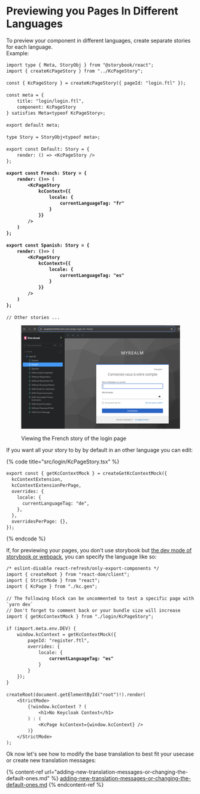 # Previewing you Pages In Different Languages

To preview your component in different languages, create separate stories for each language.\
Example:

<pre class="language-tsx" data-title="src/login/pages/Login.stories.tsx"><code class="lang-tsx">import type { Meta, StoryObj } from "@storybook/react";
import { createKcPageStory } from "../KcPageStory";

const { KcPageStory } = createKcPageStory({ pageId: "login.ftl" });

const meta = {
    title: "login/login.ftl",
    component: KcPageStory
} satisfies Meta&#x3C;typeof KcPageStory>;

export default meta;

type Story = StoryObj&#x3C;typeof meta>;

export const Default: Story = {
    render: () => &#x3C;KcPageStory />
};

<strong>export const French: Story = {
</strong><strong>    render: ()=> (
</strong><strong>        &#x3C;KcPageStory
</strong><strong>            kcContext={{
</strong><strong>                locale: {
</strong><strong>                    currentLanguageTag: "fr"
</strong><strong>                }
</strong><strong>            }}
</strong><strong>        />
</strong><strong>    )
</strong><strong>};
</strong>
<strong>export const Spanish: Story = {
</strong><strong>    render: ()=> (
</strong><strong>        &#x3C;KcPageStory
</strong><strong>            kcContext={{
</strong><strong>                locale: {
</strong><strong>                    currentLanguageTag: "es"
</strong><strong>                }
</strong><strong>            }}
</strong><strong>        />
</strong><strong>    )
</strong><strong>};
</strong>
// Other stories ...
</code></pre>

<figure><img src="../.gitbook/assets/image (7).png" alt=""><figcaption><p>Viewing the French story of the login page</p></figcaption></figure>

If you want all your story to by by default in an other language you can edit:

{% code title="src/login/KcPageStory.tsx" %}
```tsx
export const { getKcContextMock } = createGetKcContextMock({
  kcContextExtension,
  kcContextExtensionPerPage,
  overrides: {
    locale: {
      currentLanguageTag: "de",
    },
  },
  overridesPerPage: {},
});
```
{% endcode %}

If, for previewing your pages, you don't use storybook but [the dev mode of storybook or webpack](../testing-your-theme/with-vite-or-webpack-in-dev-mode.md), you can specify the language like so:

<pre class="language-tsx" data-title="src/main.tsx"><code class="lang-tsx">/* eslint-disable react-refresh/only-export-components */
import { createRoot } from "react-dom/client";
import { StrictMode } from "react";
import { KcPage } from "./kc.gen";

// The following block can be uncommented to test a specific page with `yarn dev`
// Don't forget to comment back or your bundle size will increase
import { getKcContextMock } from "./login/KcPageStory";

if (import.meta.env.DEV) {
    window.kcContext = getKcContextMock({
        pageId: "register.ftl",
        overrides: {
            locale: {
<strong>                currentLanguageTag: "es"
</strong>            }
        }
    });
}

createRoot(document.getElementById("root")!).render(
    &#x3C;StrictMode>
        {!window.kcContext ? (
            &#x3C;h1>No Keycloak Context&#x3C;/h1>
        ) : (
            &#x3C;KcPage kcContext={window.kcContext} />
        )}
    &#x3C;/StrictMode>
);
</code></pre>

Ok now let's see how to modify the base translation to best fit your usecase or create new translation messages:&#x20;

{% content-ref url="adding-new-translation-messages-or-changing-the-default-ones.md" %}
[adding-new-translation-messages-or-changing-the-default-ones.md](adding-new-translation-messages-or-changing-the-default-ones.md)
{% endcontent-ref %}
